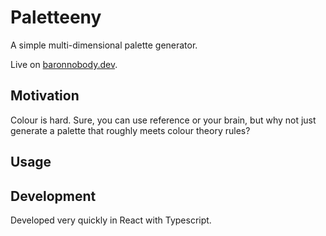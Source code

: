 # Paletteeny
A simple multi-dimensional palette generator.

Live on [baronnobody.dev](https://paletteeny.baronnobody.dev).

## Motivation
Colour is hard. Sure, you can use reference or your brain, but why not just generate a palette that roughly meets colour theory rules?

## Usage

## Development
Developed very quickly in React with Typescript.
